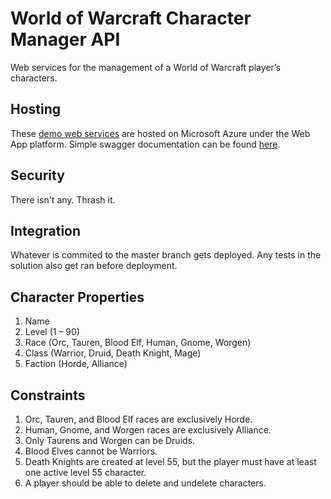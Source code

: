 # World of Warcraft Character Manager API
Web services for the management of a World of Warcraft player’s characters.

## Hosting
These [demo web services](https://character-manager.azurewebsites.net) are hosted on Microsoft Azure under the Web App platform. Simple swagger documentation can be found [here](https://character-manager.azurewebsites.net/swagger).

## Security
There isn't any. Thrash it.

## Integration
Whatever is commited to the master branch gets deployed. Any tests in the solution also get ran before deployment.

## Character Properties
1. Name
2. Level (1 – 90)
3. Race (Orc, Tauren, Blood Elf, Human, Gnome, Worgen)
4. Class (Warrior, Druid, Death Knight, Mage)
5. Faction (Horde, Alliance)

## Constraints
1. Orc, Tauren, and Blood Elf races are exclusively Horde.
2. Human, Gnome, and Worgen races are exclusively Alliance.
3. Only Taurens and Worgen can be Druids.
4. Blood Elves cannot be Warriors.
5. Death Knights are created at level 55, but the player must have at least one active level 55 character.
6. A player should be able to delete and undelete characters.
